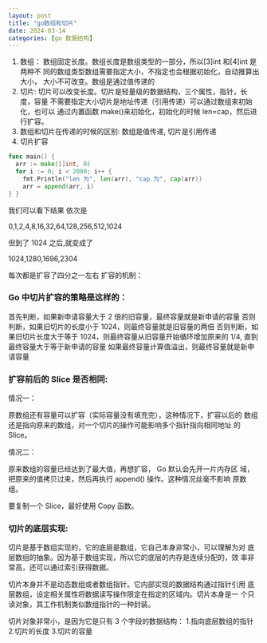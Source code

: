 ```yaml
---
layout: post
title: "go数组和切片"
date: 2024-03-14
categories: [go 数据结构]
---
```

1. 数组：
数组固定长度。数组长度是数组类型的一部分，所以[3]int 和[4]int 是两种不
同的数组类型数组需要指定大小，不指定也会根据初始化，自动推算出大小，
大小不可改变。数组是通过值传递的
2. 切片:
切片可以改变长度。切片是轻量级的数据结构，三个属性，指针，长度，容量
不需要指定大小切片是地址传递（引用传递）可以通过数组来初始化，也可以
通过内置函数 make()来初始化，初始化的时候 len=cap，然后进行扩容。
3. 数组和切片在传递的时候的区别:
数组是值传递, 切片是引用传递
4. 切片扩容
```go
func main() {
  arr := make([]int, 0)
  for i := 0; i < 2000; i++ {
    fmt.Println("len 为", len(arr), "cap 为", cap(arr))
    arr = append(arr, i)
} }
```
我们可以看下结果
依次是

0,1,2,4,8,16,32,64,128,256,512,1024

但到了 1024 之后,就变成了

1024,1280,1696,2304

每次都是扩容了四分之一左右
扩容的机制：

### Go 中切片扩容的策略是这样的：
首先判断，如果新申请容量大于 2 倍的旧容量，最终容量就是新申请的容量
否则判断，如果旧切片的长度小于 1024，则最终容量就是旧容量的两倍
否则判断，如果旧切片长度大于等于 1024，则最终容量从旧容量开始循环增加原来的 1/4, 直到最终容量大于等于新申请的容量
如果最终容量计算值溢出，则最终容量就是新申请容量

### 扩容前后的 Slice 是否相同:

情况一：

原数组还有容量可以扩容（实际容量没有填充完），这种情况下，扩容以后的
数组还是指向原来的数组，对一个切片的操作可能影响多个指针指向相同地址
的 Slice。

情况二：

原来数组的容量已经达到了最大值，再想扩容， Go 默认会先开一片内存区
域，把原来的值拷贝过来，然后再执行 append() 操作。这种情况丝毫不影响
原数组。

要复制一个 Slice，最好使用 Copy 函数。
### 切片的底层实现:

切片是基于数组实现的，它的底层是数组，它自己本身非常小，可以理解为对
底层数组的抽象。因为基于数组实现，所以它的底层的内存是连续分配的，效
率非常高，还可以通过索引获得数据。

切片本身并不是动态数组或者数组指针。它内部实现的数据结构通过指针引用
底层数组，设定相关属性将数据读写操作限定在指定的区域内。切片本身是一
个只读对象，其工作机制类似数组指针的一种封装。

切片对象非常小，是因为它是只有 3 个字段的数据结构：
1.指向底层数组的指针
2.切片的长度
3.切片的容量


